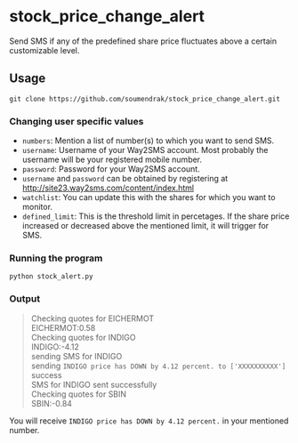 # stock_price_change_alert
Send SMS if any of the predefined share price fluctuates above a certain customizable level.
## Usage
`git clone https://github.com/soumendrak/stock_price_change_alert.git`
### Changing user specific values
- `numbers`:   Mention a list of number(s) to which you want to send SMS.
- `username`:  Username of your Way2SMS account.
Most probably the username will be your registered mobile number.
- `password`:  Password for your Way2SMS account.
- `username` and `password` can be obtained by registering at http://site23.way2sms.com/content/index.html
- `watchlist`: You can update this with the shares for which you want to monitor.
- `defined_limit`: This is the threshold limit in percetages. If the share price increased or decreased
above the mentioned limit, it will trigger for SMS.
### Running the program
`python stock_alert.py`
### Output
> Checking quotes for EICHERMOT  
> EICHERMOT:0.58  
> Checking quotes for INDIGO  
> INDIGO:-4.12  
> sending SMS for INDIGO  
> sending `INDIGO price has DOWN by 4.12 percent. to ['XXXXXXXXXX']`  
> success  
> SMS for INDIGO sent successfully  
> Checking quotes for SBIN  
> SBIN:-0.84  


You will receive `INDIGO price has DOWN by 4.12 percent.` in your mentioned number.
